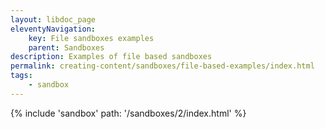 ```yaml
---
layout: libdoc_page
eleventyNavigation:
    key: File sandboxes examples
    parent: Sandboxes
description: Examples of file based sandboxes
permalink: creating-content/sandboxes/file-based-examples/index.html
tags:
    - sandbox
---
```

{% include 'sandbox' path: '/sandboxes/2/index.html' %}
